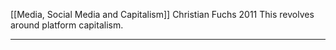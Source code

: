 [[Media, Social Media and Capitalism]]
Christian Fuchs 2011
This revolves around platform capitalism.

---
